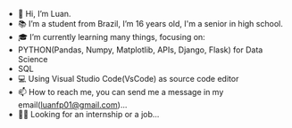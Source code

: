 - 👋 Hi, I’m Luan.
- 📚 I’m a student from Brazil, I’m 16 years old, I'm a senior in high school.
- 🎓 I’m currently learning many things, focusing on:
- PYTHON(Pandas, Numpy, Matplotlib, APIs, Django, Flask) for Data Science
- SQL
- 💻 Using Visual Studio Code(VsCode) as source code editor
- 📫 How to reach me, you can send me a message in my email(luanfp01@gmail.com)...
- 👨‍🎓 Looking for an internship or a job...

<!---
luancoding220/luancoding220 is a ✨ special ✨ repository because its `README.md` (this file) appears on your GitHub profile.
You can click the Preview link to take a look at your changes.
--->
